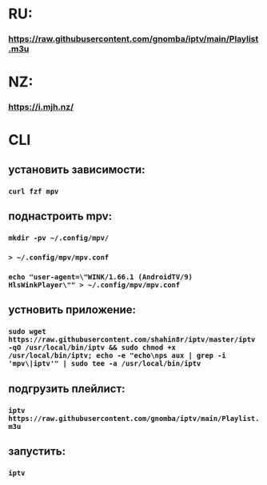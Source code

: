 # RU:
### https://raw.githubusercontent.com/gnomba/iptv/main/Playlist.m3u

# NZ:
### https://i.mjh.nz/

# CLI
## установить зависимости:
### `curl fzf mpv`
## поднастроить mpv:
### `mkdir -pv ~/.config/mpv/`
### `> ~/.config/mpv/mpv.conf`
### `echo "user-agent=\"WINK/1.66.1 (AndroidTV/9) HlsWinkPlayer\"" > ~/.config/mpv/mpv.conf`
## устновить приложение:
### `sudo wget https://raw.githubusercontent.com/shahin8r/iptv/master/iptv -qO /usr/local/bin/iptv && sudo chmod +x /usr/local/bin/iptv; echo -e "echo\nps aux | grep -i 'mpv\|iptv'" | sudo tee -a /usr/local/bin/iptv`
## подгрузить плейлист:
### `iptv https://raw.githubusercontent.com/gnomba/iptv/main/Playlist.m3u`
## запустить:
### `iptv`
